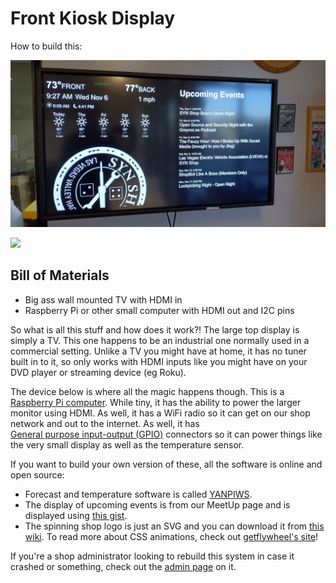 # Front Kiosk Display 

How to build this:

![](../images/front.kiosk3.jpg)

<img style="width: 50%;" src="../../images/kiosk.rasbperry.pi.jpeg">

## Bill of Materials

  * Big ass wall mounted TV with HDMI in
  * Raspberry Pi or other small computer with HDMI out and I2C pins

So what is all this stuff and how does it work?!  The large top display
is simply a TV.  This one happens to be an industrial one normally used in a 
commercial setting.  Unlike a TV you might have at home, it has no tuner
built in to it, so only works with HDMI inputs like you might have on your
DVD player or streaming device (eg Roku).

The device below is where all the magic happens though.  This is a
[Raspberry Pi computer](https://en.wikipedia.org/wiki/Raspberry_Pi).  While
tiny, it has the ability to power the larger monitor using HDMI.  As well, 
it has a WiFi radio so it can get on our shop network and out to the internet.
As well, it has  
[General purpose input-output (GPIO)](https://en.wikipedia.org/wiki/Raspberry_Pi#General_purpose_input-output_(GPIO)_connector) 
connectors so it can power things like the very small display as well as the
temperature sensor.

If you want to build your own version of these, all the software is online 
and open source:

  * Forecast and temperature software is called [YANPIWS](https://github.com/Ths2-9Y-LqJt6/YANPIWS).
  * The display of upcoming events is from our MeetUp page and is displayed
    using [this gist](https://gist.github.com/Ths2-9Y-LqJt6/b588352f29b46af639c09891eaee13d2).
  * The spinning shop logo is just an SVG and you can download it from 
    [this wiki](/users/Logos/). To read more about CSS animations, 
    check out [getflywheel's site](https://getflywheel.com/layout/svg-animations-css-how-to/ )!
    
 If you're a shop administrator looking to rebuild this system in case it crashed or something,
 check out the [admin page](/admins/kiosk/) on it.